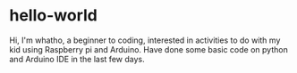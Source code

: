 # hello-world

Hi, I'm whatho, a beginner to coding, interested in activities to do with my kid using Raspberry pi and Arduino. Have done some basic code on python and Arduino IDE in the last few days.
